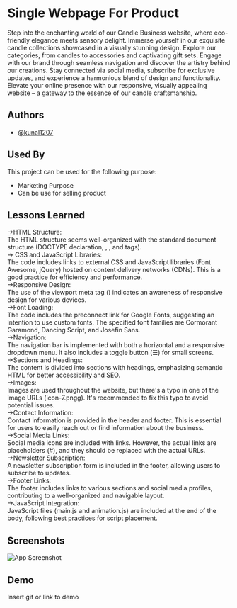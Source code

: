 
# Single Webpage For Product 

Step into the enchanting world of our Candle Business website, where eco-friendly elegance meets sensory delight. Immerse yourself in our exquisite candle collections showcased in a visually stunning design. Explore our categories, from candles to accessories and captivating gift sets. Engage with our brand through seamless navigation and discover the artistry behind our creations. Stay connected via social media, subscribe for exclusive updates, and experience a harmonious blend of design and functionality. Elevate your online presence with our responsive, visually appealing website – a gateway to the essence of our candle craftsmanship.
## Authors

- [@kunal1207](https://github.com/kunal-1207)


## Used By

This project can be used for the following purpose:

- Marketing Purpose 
- Can be use for selling product 


## Lessons Learned
→HTML Structure:<br>
The HTML structure seems well-organized with the standard document structure (DOCTYPE declaration, <html>, <head>, and <body> tags).
<br>
→ CSS and JavaScript Libraries:<br>
The code includes links to external CSS and JavaScript libraries (Font Awesome, jQuery) hosted on content delivery networks (CDNs). This is a good practice for efficiency and performance.
<br>
→Responsive Design:<br>
The use of the viewport meta tag (<meta name="viewport" content="width=device-width, initial-scale=1.0, user-scalable=no" />) indicates an awareness of responsive design for various devices.
<br>
→Font Loading:<br>
The code includes the preconnect link for Google Fonts, suggesting an intention to use custom fonts. The specified font families are Cormorant Garamond, Dancing Script, and Josefin Sans.<br>
→Navigation:<br>
The navigation bar is implemented with both a horizontal and a responsive dropdown menu. It also includes a toggle button (&#9776;) for small screens.<br>
→Sections and Headings:<br>
The content is divided into sections with headings, emphasizing semantic HTML for better accessibility and SEO.<br>
→Images:<br>
Images are used throughout the website, but there's a typo in one of the image URLs (icon-7.pngg). It's recommended to fix this typo to avoid potential issues.<br>
→Contact Information:<br>
Contact information is provided in the header and footer. This is essential for users to easily reach out or find information about the business.<br>
→Social Media Links:<br>
Social media icons are included with links. However, the actual links are placeholders (#), and they should be replaced with the actual URLs.<br>
→Newsletter Subscription:<br>
A newsletter subscription form is included in the footer, allowing users to subscribe to updates.<br>
→Footer Links:<br>
The footer includes links to various sections and social media profiles, contributing to a well-organized and navigable layout.<br>
→JavaScript Integration:<br>
JavaScript files (main.js and animation.js) are included at the end of the body, following best practices for script placement.<br>


## Screenshots

![App Screenshot]()


## Demo

Insert gif or link to demo


